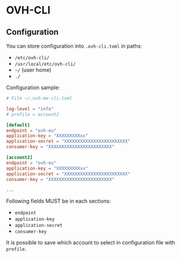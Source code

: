 # OVH-CLI

## Configuration

You can store configuration into `.ovh-cli.toml` in paths:
* `/etc/ovh-cli/`
* `/usr/local/etc/ovh-cli/`
* `~/` (user home)
* `./`

Configuration sample:

```toml
# File ~/.ovh-me-cli.toml

log-level = "info"
# profile = account2  

[default]
endpoint = "ovh-eu"
application-key = "XXXXXXXXXxx"
application-secret = "XXXXXXXXXXXXXXXXXXXXXXXX"
consumer-key = "XXXXXXXXXXXXXXXXXXXXXXXX"

[account2]
endpoint = "ovh-eu"
application-key = "XXXXXXXXXxx"
application-secret = "XXXXXXXXXXXXXXXXXXXXXXXX"
consumer-key = "XXXXXXXXXXXXXXXXXXXXXXXX"

...
```

Following fields MUST be in each sections:
* `endpoint`
* `application-key`
* `application-secret`
* `consumer-key`

It is possible to save which account to select in configuration file with `profile`.